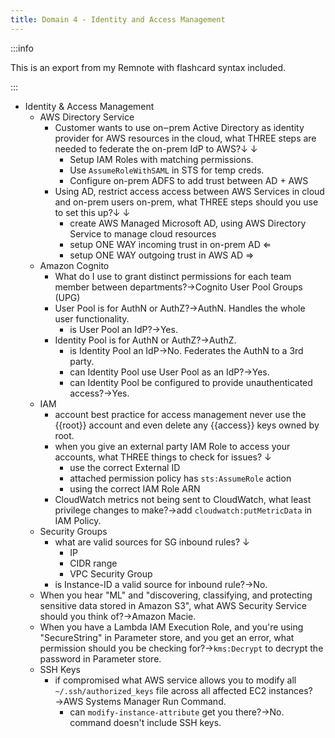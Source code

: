 ```yaml
---
title: Domain 4 - Identity and Access Management
---
```


:::info

This is an export from my Remnote with flashcard syntax included.

:::

- Identity & Access Management
  - AWS Directory Service
    - Customer wants to use on‒prem Active Directory as identity provider for AWS resources in the cloud, what THREE steps are needed to federate the on-prem IdP to AWS?↓ ↓
      - Setup IAM Roles with matching permissions.
      - Use `AssumeRoleWithSAML` in STS for temp creds.
      - Configure on-prem ADFS to add trust between AD + AWS
    - Using AD, restrict access access between AWS Services in cloud and on-prem users on-prem, what THREE steps should you use to set this up?↓ ↓
      - create AWS Managed Microsoft AD, using AWS Directory Service to manage cloud resources
      - setup ONE WAY incoming trust in on-prem AD ⇐
      - setup ONE WAY outgoing trust in AWS AD ⇒
  - Amazon Cognito
    - What do I use to grant distinct permissions for each team member between departments?→Cognito User Pool Groups (UPG)
    - User Pool is for AuthN or AuthZ?→AuthN. Handles the whole user functionality.
      - is User Pool an IdP?→Yes.
    - Identity Pool is for AuthN or AuthZ?→AuthZ.
      - is Identity Pool an IdP→No. Federates the AuthN to a 3rd party.
      - can Identity Pool use User Pool as an IdP?→Yes.
      - can Identity Pool be configured to provide unauthenticated access?→Yes.
  - IAM
    - account best practice for access management never use the {{root}} account and even delete any {{access}} keys owned by root.
    - when you give an external party IAM Role to access your accounts, what THREE things to check for issues? ↓
      - use the correct External ID
      - attached permission policy has `sts:AssumeRole` action
      - using the correct IAM Role ARN
    - CloudWatch metrics not being sent to CloudWatch, what least privilege changes to make?→add `cloudwatch:putMetricData` in IAM Policy.
  - Security Groups
    - what are valid sources for SG inbound rules? ↓
      - IP
      - CIDR range
      - VPC Security Group
    - is Instance-ID a valid source for inbound rule?→No.
  - When you hear "ML" and "discovering, classifying, and protecting sensitive data stored in Amazon S3", what AWS Security Service should you think of?→Amazon Macie.
  - When you have a Lambda IAM Execution Role, and you're using "SecureString" in Parameter store, and you get an error, what permission should you be checking for?→`kms:Decrypt` to decrypt the password in Parameter store.
  - SSH Keys
    - if compromised what AWS service allows you to modify all `~/.ssh/authorized_keys` file across all affected EC2 instances?→AWS Systems Manager Run Command.
      - can `modify-instance-attribute` get you there?→No. command doesn't include SSH keys.
